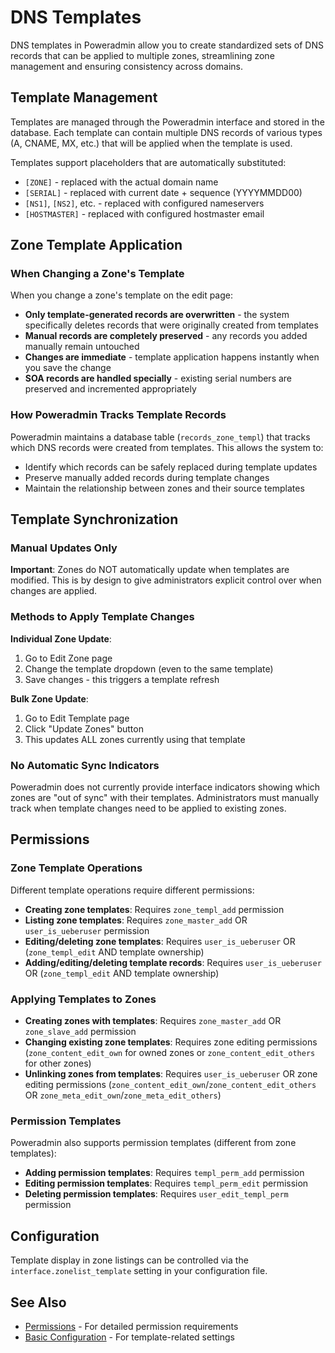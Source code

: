 # DNS Templates

DNS templates in Poweradmin allow you to create standardized sets of DNS records that can be applied to multiple zones, streamlining zone management and ensuring consistency across domains.

## Template Management

Templates are managed through the Poweradmin interface and stored in the database. Each template can contain multiple DNS records of various types (A, CNAME, MX, etc.) that will be applied when the template is used.

Templates support placeholders that are automatically substituted:

- `[ZONE]` - replaced with the actual domain name
- `[SERIAL]` - replaced with current date + sequence (YYYYMMDD00)
- `[NS1]`, `[NS2]`, etc. - replaced with configured nameservers
- `[HOSTMASTER]` - replaced with configured hostmaster email

## Zone Template Application

### When Changing a Zone's Template

When you change a zone's template on the edit page:

- **Only template-generated records are overwritten** - the system specifically deletes records that were originally created from templates
- **Manual records are completely preserved** - any records you added manually remain untouched
- **Changes are immediate** - template application happens instantly when you save the change
- **SOA records are handled specially** - existing serial numbers are preserved and incremented appropriately

### How Poweradmin Tracks Template Records

Poweradmin maintains a database table (`records_zone_templ`) that tracks which DNS records were created from templates. This allows the system to:

- Identify which records can be safely replaced during template updates
- Preserve manually added records during template changes
- Maintain the relationship between zones and their source templates

## Template Synchronization

### Manual Updates Only

**Important**: Zones do NOT automatically update when templates are modified. This is by design to give administrators explicit control over when changes are applied.

### Methods to Apply Template Changes

**Individual Zone Update**:

1. Go to Edit Zone page
2. Change the template dropdown (even to the same template)
3. Save changes - this triggers a template refresh

**Bulk Zone Update**:

1. Go to Edit Template page
2. Click "Update Zones" button
3. This updates ALL zones currently using that template

### No Automatic Sync Indicators

Poweradmin does not currently provide interface indicators showing which zones are "out of sync" with their templates. Administrators must manually track when template changes need to be applied to existing zones.

## Permissions

### Zone Template Operations

Different template operations require different permissions:

- **Creating zone templates**: Requires `zone_templ_add` permission
- **Listing zone templates**: Requires `zone_master_add` OR `user_is_ueberuser` permission
- **Editing/deleting zone templates**: Requires `user_is_ueberuser` OR (`zone_templ_edit` AND template ownership)
- **Adding/editing/deleting template records**: Requires `user_is_ueberuser` OR (`zone_templ_edit` AND template ownership)

### Applying Templates to Zones

- **Creating zones with templates**: Requires `zone_master_add` OR `zone_slave_add` permission
- **Changing existing zone templates**: Requires zone editing permissions (`zone_content_edit_own` for owned zones or `zone_content_edit_others` for other zones)
- **Unlinking zones from templates**: Requires `user_is_ueberuser` OR zone editing permissions (`zone_content_edit_own`/`zone_content_edit_others` OR `zone_meta_edit_own`/`zone_meta_edit_others`)

### Permission Templates

Poweradmin also supports permission templates (different from zone templates):

- **Adding permission templates**: Requires `templ_perm_add` permission
- **Editing permission templates**: Requires `templ_perm_edit` permission
- **Deleting permission templates**: Requires `user_edit_templ_perm` permission

## Configuration

Template display in zone listings can be controlled via the `interface.zonelist_template` setting in your configuration file.

## See Also

- [Permissions](permissions.md) - For detailed permission requirements
- [Basic Configuration](../configuration/basic.md) - For template-related settings